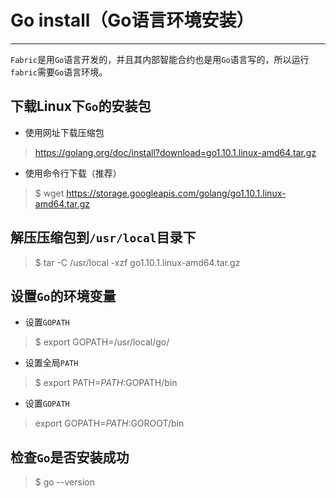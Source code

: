 # Go install（Go语言环境安装）
***
`Fabric`是用`Go`语言开发的，并且其内部智能合约也是用`Go`语言写的，所以运行`fabric`需要`Go`语言环境。
## 下载Linux下`Go`的安装包
- 使用网址下载压缩包
> https://golang.org/doc/install?download=go1.10.1.linux-amd64.tar.gz

- 使用命令行下载（推荐）
> $ wget https://storage.googleapis.com/golang/go1.10.1.linux-amd64.tar.gz

## 解压压缩包到`/usr/local`目录下
> $ tar -C /usr/local -xzf go1.10.1.linux-amd64.tar.gz

## 设置`Go`的环境变量
- 设置`GOPATH`
> $ export GOPATH=/usr/local/go/

- 设置全局`PATH`
> $ export PATH=$PATH:$GOPATH/bin

- 设置`GOPATH`
> export GOPATH=$PATH:$GOROOT/bin

## 检查`Go`是否安装成功
> $ go --version
